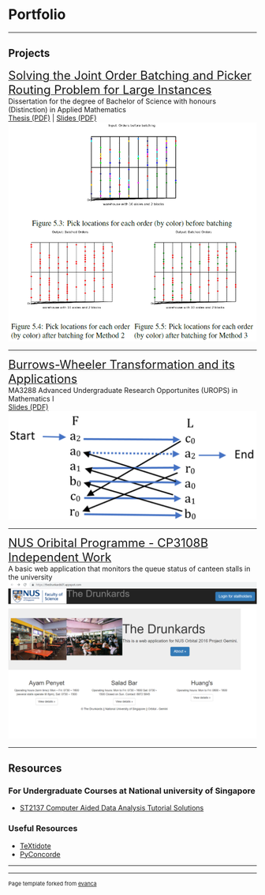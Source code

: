 # Portfolio

---

## Projects 

[<font size="5">Solving the Joint Order Batching and Picker Routing Problem for Large Instances</font>](/sample_page)
<br>
Dissertation for the degree of Bachelor of Science with honours (Distinction) in Applied Mathematics
<br>
[Thesis (PDF)](https://github.com/weihao94/weihao94.github.io/pdf/Khoong-Wei-Hao-Honours-Thesis.pdf) | [Slides (PDF)](https://github.com/weihao94/weihao94.github.io/pdf/Final-Talk-Khoong-Wei-Hao.pdf)
<br>
<img src="images/fyp.png?raw=true"/>

---
[<font size="5">Burrows-Wheeler Transformation and its Applications</font>](https://github.com/weihao94/Burrows-Wheeler-Transformation-and-its-Applications)
<br>
MA3288 Advanced Undergraduate Research Opportunites (UROPS) in Mathematics I
<br>
[Slides (PDF)](https://github.com/weihao94/weihao94.github.io/pdf/Khoong-WeiHao-Burrows-Wheeler-Transformation-and-its-Applications-(Slides).pdf)
<br>
<img src="images/bwt.png?raw=true"/>


---
[<font size="5">NUS Oribital Programme - CP3108B Independent Work</font>](https://github.com/weihao94/The-Drunkards)
<br>
A basic web application that monitors the queue status of canteen stalls in the university
<br>
<img src="images/orbital.png?raw=true"/>

---

## Resources

### For Undergraduate Courses at National university of Singapore

- [ST2137 Computer Aided Data Analysis Tutorial Solutions](https://github.com/weihao94/ST2137-Computer-Aided-Data-Analysis)

### Useful Resources

- [TeXtidote](https://sylvainhalle.github.io/textidote/)
- [PyConcorde](https://github.com/jvkersch/pyconcorde)

---




---
<p style="font-size:11px">Page template forked from <a href="https://github.com/evanca/quick-portfolio">evanca</a></p>
<!-- Remove above link if you don't want to attibute -->
